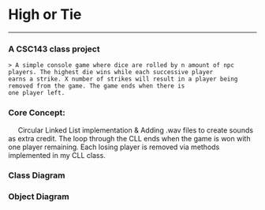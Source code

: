# High or Tie
---
### A CSC143 class project
    > A simple console game where dice are rolled by n amount of npc players. The highest die wins while each successive player
    earns a strike. X number of strikes will result in a player being removed from the game. The game ends when there is
    one player left.

### Core Concept:
&nbsp;&nbsp;&nbsp;&nbsp;&nbsp;Circular Linked List implementation & Adding .wav files to create sounds as extra credit.
The loop through the CLL ends when the game is won with one player remaining. Each losing player is removed via methods
implemented in my CLL class. 

### Class Diagram
[](readMeImages/umlClassDiagram.png)

### Object Diagram
[](readMeImages/umlObjectDiagram.png)
    